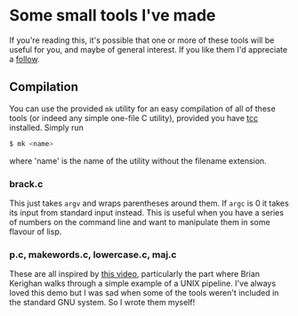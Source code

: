 # Some small tools I've made

If you're reading this, it's possible that one or more of these tools will be useful for you, and maybe of general interest. If you like them I'd appreciate a [follow](https://instagram.com/metroland.avi).

## Compilation

You can use the provided `mk` utility for an easy compilation of all of these tools (or indeed any simple one-file C utility), provided you have [tcc](https://www.bellard.org/tcc/) installed. Simply run

```sh
$ mk <name>
```

where 'name' is the name of the utility without the filename extension.

### brack.c

This just takes `argv` and wraps parentheses around them. If `argc` is 0 it takes its input from standard input instead. This is useful when you have a series of numbers on the command line and want to manipulate them in some flavour of lisp.

### p.c, makewords.c, lowercase.c, maj.c

These are all inspired by [this video](https://www.youtube.com/watch?v=tc4ROCJYbm0), particularly the part where Brian Kerighan walks through a simple example of a UNIX pipeline. I've always loved this demo but I was sad when some of the tools weren't included in the standard GNU system. So I wrote them myself!
